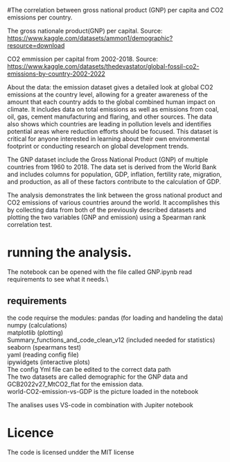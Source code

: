 
#The correlation between gross national product (GNP) per capita and CO2 emissions per country.

The gross nationale product(GNP) per capital. Source: https://www.kaggle.com/datasets/ammon1/demographic?resource=download

CO2 emmission per capital from 2002-2018. Source: https://www.kaggle.com/datasets/thedevastator/global-fossil-co2-emissions-by-country-2002-2022

About the data:
the emission dataset gives a detailed look at global CO2 emissions at the country level, allowing for a greater awareness of the amount that each country adds to the global combined human impact on climate.
It includes data on total emissions as well as emissions from coal, oil, gas, cement manufacturing and flaring, and other sources.
The data also shows which countries are leading in pollution levels and identifies potential areas where reduction efforts should be focused.
This dataset is critical for anyone interested in learning about their own environmental footprint or conducting research on global development trends.

The GNP dataset include the Gross National Product (GNP) of multiple countries from 1960 to 2018.
The data set is derived from the World Bank and includes columns for population, GDP, inflation, fertility rate, migration, and production, as all of these factors contribute to the calculation of GDP. 


The analysis demonstrates the link between the gross national product and CO2 emissions of various countries around the world.
It accomplishes this by collecting data from both of the previously described datasets and plotting the two variables (GNP and emission) using a Spearman rank correlation test. 

# running the analysis.

The notebook can be opened with the file called  GNP.ipynb
read requirements to see what it needs.\

## requirements

the code requirse the modules:
pandas (for loading and handeling the data)\
numpy  (calculations)\
matplotlib (plotting)\
Summary_functions_and_code_clean_v12 (included needed for statistics)\
seaborn (spearmans test)\
yaml (reading config file)\
ipywidgets (interactive plots)\
The config Yml file can be edited to the correct data path\
The two datasets are called demographic for the GNP data and GCB2022v27_MtCO2_flat for the emission data.\
world-CO2-emission-vs-GDP is the picture loaded in the notebook


The analises uses VS-code in combination with Jupiter notebook 

# Licence
The code is licensed undder the MIT license

